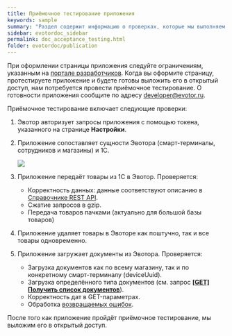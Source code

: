 ```yaml
---
title: Приёмочное тестирование приложения
keywords: sample
summary: "Раздел содержит информацию о проверках, которые мы выполняем перед размещением приложения в Магазине приложений."
sidebar: evotordoc_sidebar
permalink: doc_acceptance_testing.html
folder: evotordoc/publication
---
```


При оформлении страницы приложения следуйте ограничениям, указанным на [портале разработчиков](https://dev.evotor.ru/). Когда вы оформите страницу, протестируете приложение и будете готовы выложить его в открытый доступ, нам потребуется провести приёмочное тестирование. О готовности приложения сообщите по адресу [developer@evotor.ru](mailto:developer@evotor.ru).

Приёмочное тестирование включает следующие проверки:

1.  Эвотор авторизует запросы приложения с помощью токена, указанного на странице **Настройки**.
2.  Приложение сопоставляет сущности Эвотора (смарт-терминалы, сотрудников и магазины) и 1С.

    ![](https://developer.evotor.ru/app/uploads/2017/04/1c_entities_association-300x162.png)

3.  Приложение передаёт товары из 1С в Эвотор. Проверяется:
    *   Корректность данных: данные соответствуют описанию в [Справочнике REST API](https://api.evotor.ru/docs/).
    *   Сжатие запросов в gzip.
    *   Передача товаров пачками (актуально для большой базы товаров)
4.  Приложение удаляет товары в Эвоторе как поштучно, так и все товары одновременно.
5.  Приложение загружает документы из Эвотора. Проверяется:
    *   Загрузка документов как по всему магазину, так и по конкретному смарт-терминалу (deviceUuid).
    *   Загрузка определённого типа документов (см. запрос [**\[GET\] Получить список документов**](https://api.evotor.ru/docs/#tag/Tovary-i-dokumenty%2Fpaths%2Fapi.evotor.ru~1api~1v1~1inventories~1stores~1%7BstoreUuid%7D~1documents%2Fget)).
    *   Корректность дат в GET-параметрах.
    *   Обработка [возвращаемых ошибок](https://developer.evotor.ru/protocol_of_errors/).

После того как приложение пройдёт приёмочное тестирование, мы выложим его в открытый доступ.
